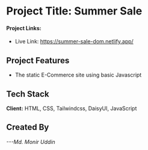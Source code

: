 
# Project Title: Summer Sale

#### Project Links:

- Live Link: https://summer-sale-dom.netlify.app/
## Project Features

- The static E-Commerce site using basic Javascript


## Tech Stack

**Client:** HTML, CSS, Tailwindcss, DaisyUI, JavaScript



## Created By

*---Md. Monir Uddin*

